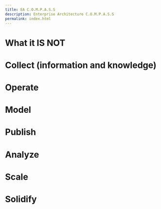 ```yaml
---
title: EA C.O.M.P.A.S.S
description: Enterprise Architecture C.O.M.P.A.S.S 
permalink: index.html
---
```


# What it IS NOT

# Collect (information and knowledge)
# Operate
# Model
# Publish
# Analyze
# Scale
# Solidify
